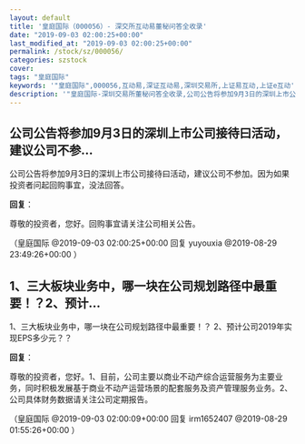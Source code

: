 ```yaml
---
layout: default
title: '皇庭国际（000056）- 深交所互动易董秘问答全收录'
date: "2019-09-03 02:00:25+00:00"
last_modified_at: "2019-09-03 02:00:25+00:00"
permalink: /stock/sz/000056/
categories: szstock
cover: 
tags: "皇庭国际"
keywords: '"皇庭国际",000056,互动易,深证互动易,深圳交易所,上证易互动,上证e互动'
description: '"皇庭国际-深圳交易所董秘问答全收录,公司公告将参加9月3日的深圳上市公司接待曰活动，建议公司不参加。因为如果投资者问起回购事宜，没法回答。"'
---
```


## 公司公告将参加9月3日的深圳上市公司接待曰活动，建议公司不参...

公司公告将参加9月3日的深圳上市公司接待曰活动，建议公司不参加。因为如果投资者问起回购事宜，没法回答。

**回复**：

尊敬的投资者，您好。回购事宜请关注公司相关公告。 

（皇庭国际  @2019-09-03 02:00:25+00:00 回复 yuyouxia  @2019-08-29 23:49:26+00:00 ）

## 1、三大板块业务中，哪一块在公司规划路径中最重要！？2、预计...

1、三大板块业务中，哪一块在公司规划路径中最重要！？
2、预计公司2019年实现EPS多少元？？

**回复**：

尊敬的投资者，您好。1、目前，公司主要以商业不动产综合运营服务为主要业务，同时积极发展基于商业不动产运营场景的配套服务及资产管理服务业务。2、公司具体财务数据请关注公司定期报告。 

（皇庭国际  @2019-09-03 02:00:09+00:00 回复 irm1652407  @2019-08-29 01:55:26+00:00 ）

